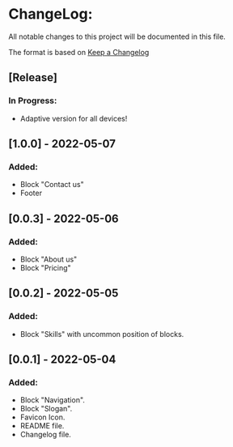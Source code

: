 # ChangeLog:
All notable changes to this project will be documented in this file.

The format is based on [Keep a Changelog](https://keepachangelog.com/en/1.0.0/)

## [Release]

### In Progress:
- Adaptive version for all devices!

## [1.0.0] - 2022-05-07
### Added:
- Block "Contact us"
- Footer

## [0.0.3] - 2022-05-06
### Added:
- Block "About us"
- Block "Pricing"

## [0.0.2] - 2022-05-05
### Added:
- Block "Skills" with uncommon position of blocks.

## [0.0.1] - 2022-05-04
### Added:
- Block "Navigation".
- Block "Slogan".
- Favicon Icon.
- README file.
- Changelog file.
